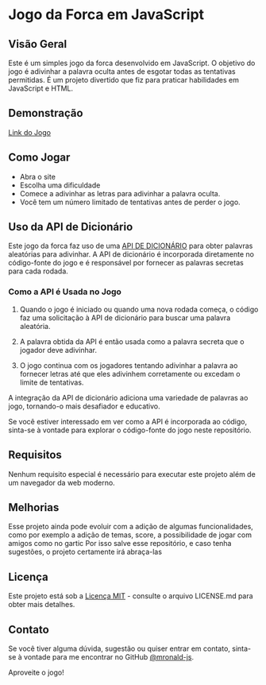 # Jogo da Forca em JavaScript

## Visão Geral

Este é um simples jogo da forca desenvolvido em JavaScript. O objetivo do jogo é adivinhar a palavra oculta antes de esgotar todas as tentativas permitidas. É um projeto divertido que fiz para praticar habilidades em JavaScript e HTML.

## Demonstração

[Link do Jogo](https://mronald-js.github.io/JogoDaForca/)

## Como Jogar

- Abra o site
- Escolha uma dificuldade
- Comece a adivinhar as letras para adivinhar a palavra oculta.
- Você tem um número limitado de tentativas antes de perder o jogo.

## Uso da API de Dicionário

Este jogo da forca faz uso de uma [API DE DICIONÁRIO](https://api.dicionario-aberto.net/index.html) para obter palavras aleatórias para adivinhar.
A API de dicionário é incorporada diretamente no código-fonte do jogo e é responsável por fornecer as palavras secretas para cada rodada.

### Como a API é Usada no Jogo

1. Quando o jogo é iniciado ou quando uma nova rodada começa, o código faz uma solicitação à API de dicionário para buscar uma palavra aleatória.

2. A palavra obtida da API é então usada como a palavra secreta que o jogador deve adivinhar.

3. O jogo continua com os jogadores tentando adivinhar a palavra ao fornecer letras até que eles adivinhem corretamente ou excedam o limite de tentativas.

A integração da API de dicionário adiciona uma variedade de palavras ao jogo, tornando-o mais desafiador e educativo.

Se você estiver interessado em ver como a API é incorporada ao código, sinta-se à vontade para explorar o código-fonte do jogo neste repositório.

## Requisitos

Nenhum requisito especial é necessário para executar este projeto além de um navegador da web moderno.

## Melhorias

Esse projeto ainda pode evoluir com a adição de algumas funcionalidades, como por exemplo a adição de temas, score, a possibilidade de jogar com amigos como no gartic
Por isso salve esse repositório, e caso tenha sugestões, o projeto certamente irá abraça-las

## Licença

Este projeto está sob a [Licença MIT](LICENSE.md) - consulte o arquivo LICENSE.md para obter mais detalhes.

## Contato

Se você tiver alguma dúvida, sugestão ou quiser entrar em contato, sinta-se à vontade para me encontrar no GitHub [@mronald-js](https://github.com/mronald-js).

Aproveite o jogo!

